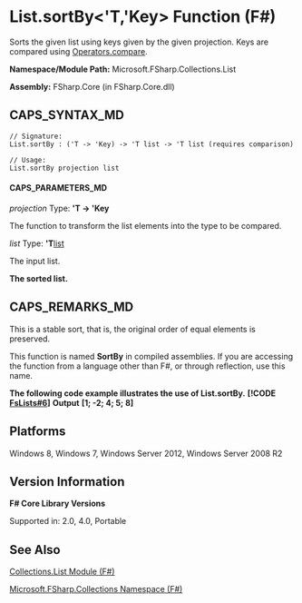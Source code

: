# List.sortBy<'T,'Key> Function (F#)

Sorts the given list using keys given by the given projection. Keys are compared using [Operators.compare](http://msdn.microsoft.com/en-us/library/295e1320-0955-4c3d-ac31-288fa80a658c).

**Namespace/Module Path:** Microsoft.FSharp.Collections.List

**Assembly:** FSharp.Core (in FSharp.Core.dll)


## CAPS_SYNTAX_MD

```
// Signature:
List.sortBy : ('T -> 'Key) -> 'T list -> 'T list (requires comparison)

// Usage:
List.sortBy projection list
```

#### CAPS_PARAMETERS_MD
*projection*
Type: **'T -&gt; 'Key**


The function to transform the list elements into the type to be compared.


*list*
Type: **'T**[list](http://msdn.microsoft.com/en-us/library/c627b668-477b-4409-91ed-06d7f1b3e4a7)


The input list.



**The sorted list.**
## CAPS_REMARKS_MD
This is a stable sort, that is, the original order of equal elements is preserved.

This function is named **SortBy** in compiled assemblies. If you are accessing the function from a language other than F#, or through reflection, use this name.

**The following code example illustrates the use of List.sortBy.**
**[!CODE [FsLists#6](../CodeSnippet/VS_Snippets_Fsharp/fslists/FSharp/fs/program.fs#6)]**
**Output**
**[1; -2; 4; 5; 8]**
## Platforms
Windows 8, Windows 7, Windows Server 2012, Windows Server 2008 R2


## Version Information
**F# Core Library Versions**

Supported in: 2.0, 4.0, Portable




## See Also
[Collections.List Module &#40;F&#35;&#41;](Collections.List+Module+%28F%23%29.md)

[Microsoft.FSharp.Collections Namespace &#40;F&#35;&#41;](Microsoft.FSharp.Collections+Namespace+%28F%23%29.md)


